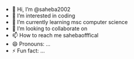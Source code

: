 - 👋 Hi, I’m @saheba2002
- 👀 I’m interested in coding
- 🌱 I’m currently learning msc computer science
- 💞️ I’m looking to collaborate on 
- 📫 How to reach me sahebaofffical
- 😄 Pronouns: ...
- ⚡ Fun fact: ...

<!---
saheba2002/saheba2002 is a ✨ special ✨ repository because its `README.md` (this file) appears on your GitHub profile.
You can click the Preview link to take a look at your changes.
--->

